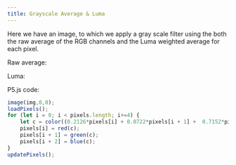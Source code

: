 ```yaml
---
title: Grayscale Average & Luma
---
```


Here we have an image, to which we apply a gray scale filter using the both the 
raw average of the RGB channels and the Luma weighted average for each pixel.

<!-- Sketch file location, (pending organization) -->
<script src="grayscale.js"></script>
<!-- Necessary element to position p5 canvas -->
Raw average:
<div id="avg-div"></div>
Luma:
<div id="luma-div"></div>

P5.js code:

```js
image(img,0,0);
loadPixels();
for (let i = 0; i < pixels.length; i+=4) {
    let c = color((0.2126*pixels[i] + 0.0722*pixels[i + 1] +  0.7152*pixels[i + 2])/3);
    pixels[i] = red(c);
    pixels[i + 1] = green(c);
    pixels[i + 2] = blue(c);
}
updatePixels();
```